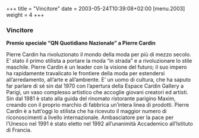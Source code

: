 +++
title = "Vincitore"
date = 2003-05-24T10:39:08+02:00
[menu.2003]
weight = 4 
+++
### Vincitore

 **Premio speciale “QN Quotidiano Nazionale” a Pierre Cardin**

 Pierre Cardin ha rivoluzionato il mondo della moda per più di mezzo secolo.
 E’ stato il primo stilista a portare la moda “in strada” e a rivoluzionare lo stile maschile.
 Pierre Cardin è un leader con la visione del futuro; il suo impero ha rapidamente travalicato le frontiere della moda per estendersi all’arredamento, all’arte e all’ambiente.
 E’ un uomo di cultura, che ha saputo far parlare di sé sin dal 1970 con l’apertura della Espace Cardin Gallery a Parigi, un vaso complesso artistico che accoglie giovani creatori ed artisti.
 Sin dal 1981 è stato alla guida del rinomato ristorante parigino Maxim, creando con il proprio marchio di fabbrica un’intera linea di prodotti.
 Pierre Cardin è a tutt’oggi lo stilista che ha ricevuto il maggior numero di riconoscimenti a livello internazionale.
 Ambasciatore per la pace per l’Unesco nel 1991 è stato eletto nel 1992 all’unanimità Accademico all’Istituto di Francia.



